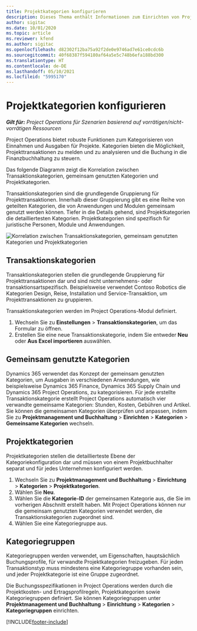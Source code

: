 ```yaml
---
title: Projektkategorien konfigurieren
description: Dieses Thema enthält Informationen zum Einrichten von Projektkategorien.
author: sigitac
ms.date: 10/01/2020
ms.topic: article
ms.reviewer: kfend
ms.author: sigitac
ms.openlocfilehash: d82302f12ba75a92f2de0e9746ad7e61ce0cdc6b
ms.sourcegitcommit: 40f68387f594180af64a5e5c748b6efa188bd300
ms.translationtype: HT
ms.contentlocale: de-DE
ms.lasthandoff: 05/10/2021
ms.locfileid: "5995170"
---
```

# <a name="configure-project-categories"></a>Projektkategorien konfigurieren

_**Gilt für:** Project Operations für Szenarien basierend auf vorrätigen/nicht-vorrätigen Ressourcen_

Project Operations bietet robuste Funktionen zum Kategorisieren von Einnahmen und Ausgaben für Projekte. Kategorien bieten die Möglichkeit, Projekttransaktionen zu melden und zu analysieren und die Buchung in die Finanzbuchhaltung zu steuern.

Das folgende Diagramm zeigt die Korrelation zwischen Transaktionskategorien, gemeinsam genutzten Kategorien und Projektkategorien. 

Transaktionskategorien sind die grundlegende Gruppierung für Projekttransaktionen. Innerhalb dieser Gruppierung gibt es eine Reihe von geteilten Kategorien, die von Anwendungen und Modulen gemeinsam genutzt werden können. Tiefer in die Details gehend, sind Projektkategorien die detailliertesten Kategorien. Projektkategorien sind spezifisch für juristische Personen, Module und Anwendungen.

![Korrelation zwischen Transaktionskategorien, gemeinsam genutzten Kategorien und Projektkategorien](media/project-categories.png)

## <a name="transaction-categories"></a>Transaktionskategorien

Transaktionskategorien stellen die grundlegende Gruppierung für Projekttransaktionen dar und sind nicht unternehmens- oder transaktionsartspezifisch. Beispielsweise verwendet Contoso Robotics die Kategorien Design, Reise, Installation und Service-Transaktion, um Projekttransaktionen zu gruppieren.

Transaktionskategorien werden im Project Operations-Modul definiert. 
1. Wechseln Sie zu **Einstellungen** \> **Transaktionskategorien**, um das Formular zu öffnen. 
2. Erstellen Sie eine neue Transaktionskategorie, indem Sie entweder **Neu** oder **Aus Excel importieren** auswählen.

## <a name="shared-categories"></a>Gemeinsam genutzte Kategorien

Dynamics 365 verwendet das Konzept der gemeinsam genutzten Kategorien, um Ausgaben in verschiedenen Anwendungen, wie beispielsweise Dynamics 365 Finance, Dynamics 365 Supply Chain und Dynamics 365 Project Operations, zu kategorisieren. Für jede erstellte Transaktionskategorie erstellt Project Operations automatisch vier verwandte gemeinsame Kategorien: Stunden, Kosten, Gebühren und Artikel. Sie können die gemeinsamen Kategorien überprüfen und anpassen, indem Sie zu **Projektmanagement und Buchhaltung** \> **Einrichten** \> **Kategorien** \> **Gemeinsame Kategorien** wechseln.

## <a name="project-categories"></a>Projektkategorien

Projektkategorien stellen die detaillierteste Ebene der Kategoriekonfiguration dar und müssen von einem Projektbuchhalter separat und für jedes Unternehmen konfiguriert werden.

1. Wechseln Sie zu **Projektmanagement und Buchhaltung** \> **Einrichtung** \> **Kategorien** \> **Projektkategorien**.
2. Wählen Sie **Neu**.
3. Wählen Sie die **Kategorie-ID** der gemeinsamen Kategorie aus, die Sie im vorherigen Abschnitt erstellt haben. Mit Project Operations können nur die gemeinsam genutzten Kategorien verwendet werden, die Transaktionskategorien zugeordnet sind.
4. Wählen Sie eine Kategoriegruppe aus.

## <a name="category-groups"></a>Kategoriegruppen

Kategoriegruppen werden verwendet, um Eigenschaften, hauptsächlich Buchungsprofile, für verwandte Projektkategorien freizugeben. Für jeden Transaktionstyp muss mindestens eine Kategoriegruppe vorhanden sein, und jeder Projektkategorie ist eine Gruppe zugeordnet.

Die Buchungsspezifikationen in Project Operations werden durch die Projektkosten- und Ertragsprofilregeln, Projektkategorien sowie Kategoriegruppen definiert. Sie können Kategoriegruppen unter **Projektmanagement und Buchhaltung** \> **Einrichtung** \> **Kategorien** \> **Kategoriegruppen** einrichten.


[!INCLUDE[footer-include](../includes/footer-banner.md)]